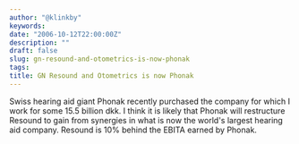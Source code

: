 ```yaml
---
author: "@klinkby"
keywords:
date: "2006-10-12T22:00:00Z"
description: ""
draft: false
slug: gn-resound-and-otometrics-is-now-phonak
tags:
title: GN Resound and Otometrics is now Phonak
---
```



Swiss hearing aid giant Phonak recently purchased the company for which I work for some 15.5 billion dkk. I think it is likely that Phonak will restructure Resound to gain from synergies in what is now the world's largest hearing aid company. Resound is 10% behind the EBITA earned by Phonak.

